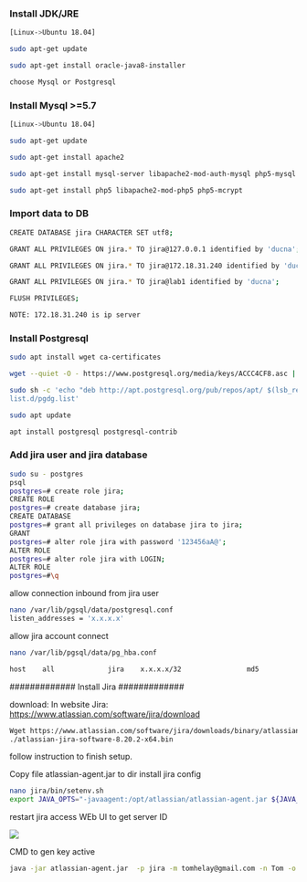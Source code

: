 
### Install JDK/JRE
```sh
[Linux->Ubuntu 18.04]

sudo apt-get update

sudo apt-get install oracle-java8-installer

choose Mysql or Postgresql 
```
### Install Mysql >=5.7
```sh
[Linux->Ubuntu 18.04]

sudo apt-get update

sudo apt-get install apache2

sudo apt-get install mysql-server libapache2-mod-auth-mysql php5-mysql

sudo apt-get install php5 libapache2-mod-php5 php5-mcrypt
```
### Import data to DB
```sh
CREATE DATABASE jira CHARACTER SET utf8;

GRANT ALL PRIVILEGES ON jira.* TO jira@127.0.0.1 identified by 'ducna';

GRANT ALL PRIVILEGES ON jira.* TO jira@172.18.31.240 identified by 'ducna';

GRANT ALL PRIVILEGES ON jira.* TO jira@lab1 identified by 'ducna';

FLUSH PRIVILEGES;

NOTE: 172.18.31.240 is ip server 
```
### Install Postgresql
```sh
sudo apt install wget ca-certificates

wget --quiet -O - https://www.postgresql.org/media/keys/ACCC4CF8.asc | sudo apt-key add -

sudo sh -c 'echo "deb http://apt.postgresql.org/pub/repos/apt/ $(lsb_release -cs)-pgdg main" >> /etc/apt/sources.
list.d/pgdg.list' 

sudo apt update

apt install postgresql postgresql-contrib
```


###    Add jira user and jira database

```sh
sudo su - postgres
psql
postgres=# create role jira;
CREATE ROLE
postgres=# create database jira;
CREATE DATABASE
postgres=# grant all privileges on database jira to jira;
GRANT
postgres=# alter role jira with password '123456aA@';
ALTER ROLE
postgres=# alter role jira with LOGIN;
ALTER ROLE
postgres=#\q
```

allow connection inbound  from jira user 
```sh
nano /var/lib/pgsql/data/postgresql.conf
listen_addresses = 'x.x.x.x'
```
allow jira account connect
```sh
nano /var/lib/pgsql/data/pg_hba.conf

host    all             jira	x.x.x.x/32                md5
```
############# Install Jira #############

download: 
In website Jira: https://www.atlassian.com/software/jira/download
```sh
Wget https://www.atlassian.com/software/jira/downloads/binary/atlassian-jira-software-8.20.2-x64.bin
./atlassian-jira-software-8.20.2-x64.bin
```
follow instruction to finish setup.

Copy file atlassian-agent.jar  to dir install jira 
config 
```sh
nano jira/bin/setenv.sh 
export JAVA_OPTS="-javaagent:/opt/atlassian/atlassian-agent.jar ${JAVA_OPTS}"
```
restart jira
access WEb UI to get server ID 

![](images/1.jpg) 

CMD to gen key active
```sh
java -jar atlassian-agent.jar  -p jira -m tomhelay@gmail.com -n Tom -o http://atlassian.com -s BV1X-MU2I-BT96-HA5C
```
